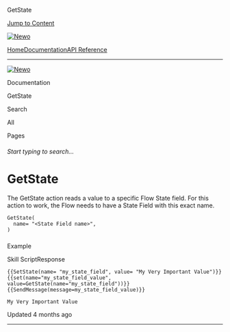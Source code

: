 GetState

[Jump to Content](#content)

[![Newo](https://files.readme.io/895bdeef8322f081f6d0f4507a17e414930dfddfddf1de452f458dc00698ca84-small-svgviewer-png-output_9.png)](/)

[Home](/)[Documentation](/docs)[API Reference](/reference)

* * *

[![Newo](https://files.readme.io/895bdeef8322f081f6d0f4507a17e414930dfddfddf1de452f458dc00698ca84-small-svgviewer-png-output_9.png)](/)

Documentation

GetState

Search

All

Pages

###### Start typing to search…

# GetState

The GetState action reads a value to a specific Flow State field. For this action to work, the Flow needs to have a State Field with this exact name.

```
GetState(
  name= "<State Field name>",
)
```

### 

Example

[](#example)

Skill ScriptResponse

```
{{SetState(name= "my_state_field", value= "My Very Important Value")}}
{{set(name="my_state_field_value", value=GetState(name="my_state_field"))}}    
{{SendMessage(message=my_state_field_value)}}
```

```
My Very Important Value
```

  

Updated 4 months ago

* * *
